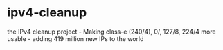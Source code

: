 # ipv4-cleanup
the IPv4 cleanup project - Making class-e (240/4), 0/, 127/8, 224/4 more usable - adding 419 million new IPs to the world
